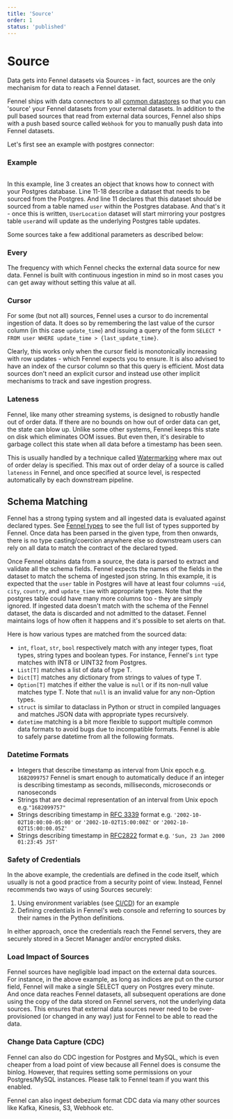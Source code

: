 ```yaml
---
title: 'Source'
order: 1
status: 'published'
---
```


# Source

Data gets into Fennel datasets via Sources - in fact, sources are the only 
mechanism for data to reach a Fennel dataset.

Fennel ships with data connectors to all [common datastores](/api-reference/sources) 
so that you can 'source' your Fennel datasets from your external datasets. In 
addition to the pull based sources that read from external data sources, Fennel
also ships with a push based source called `Webhook` for you to manually push
data into Fennel datasets. 

Let's first see an example with postgres connector:

### **Example**

<pre snippet="overview/concepts#source"></pre>

In this example, line 3 creates an object that knows how to connect with your
Postgres database. Line 11-18 describe a dataset that needs to be sourced from
the Postgres. And line 11 declares that this dataset should be sourced from a
table named `user` within the Postgres database. And that's it - once this
is written, `UserLocation` dataset will start mirroring your postgres table
`user`and will update as the underlying Postgres table updates.&#x20;

Some sources take a few additional parameters as described below:

### Every
The frequency with which Fennel checks the external data source for new data. 
Fennel is built with continuous ingestion in mind so in most cases you can get 
away without
setting this value at all.

### Cursor
For some (but not all) sources, Fennel uses a cursor to do incremental 
ingestion of data. It does so by remembering the last value of the cursor 
column (in this case `update_time`) and issuing a query of the 
form `SELECT * FROM user WHERE update_time > {last_update_time}`.

Clearly, this works only when the cursor field is monotonically increasing with
row updates - which Fennel expects you to ensure. It is also advised to have
an index of the cursor column so that this query is efficient. Most data sources
don't need an explicit cursor and instead use other implicit mechanisms to track
and save ingestion progress.

### Lateness
Fennel, like many other streaming systems, is designed to robustly handle out
of order data. If there are no bounds on how out of order data can get, the state
can blow up. Unlike some other systems, Fennel keeps this state on disk which
eliminates OOM issues. But even then, it's desirable to garbage collect this state
when all data before a timestamp has been seen.

This is usually handled by a technique called [Watermarking](https://www.oreilly.com/radar/the-world-beyond-batch-streaming-102/)
where max out of order delay is specified. This max out of order delay of a source
is called `lateness` in Fennel, and once specified at source level, is respected
automatically by each downstream pipeline. 

## Schema Matching

Fennel has a strong typing system and all ingested data is evaluated against
declared types. See [Fennel types](/api-reference/data-types) to see the full list
of types supported by Fennel. Once data has been parsed in the given type, from
then onwards, there is no type casting/coercion anywhere else so downstream
users can rely on all data to match the contract of the declared typed.

Once Fennel obtains data from a source, the data is parsed to extract and 
validate all the schema fields. Fennel expects the names of the fields in the 
dataset to match the schema of ingested json string. In this example, it is 
expected that the `user` table in Postgres will have at least four
columns -`uid`, `city`, `country`, and `update_time` with appropriate types. Note
that the postgres table could have many more columns too - they are simply ignored.
If ingested data doesn't match with the schema of the Fennel dataset, the data
is discarded and not admitted to the dataset. Fennel maintains logs of how often
it happens and it's possible to set alerts on that.

Here is how various types are matched from the sourced data:

* `int`, `float`, `str`, `bool` respectively match with any integer types, float
 types, string types and boolean types. For instance, Fennel's `int` type
 matches with INT8 or UINT32 from Postgres.
* `List[T]` matches a list of data of type T.
* `Dict[T]` matches any dictionary from strings to values of type T.
* `Option[T]` matches if either the value is `null` or if its non-null value
  matches type T. Note that `null` is an invalid value for any non-Option types.
* `struct` is similar to dataclass in Python or struct in compiled languages
  and matches JSON data with appropriate types recursively.
* `datetime` matching is a bit more flexible to support multiple common
  data formats to avoid bugs due to incompatible formats. Fennel is able to
  safely parse datetime from all the following formats.

### Datetime Formats

* Integers that describe timestamp as interval from Unix epoch e.g. `1682099757`
 Fennel is smart enough to automatically deduce if an integer is describing
 timestamp as seconds, milliseconds, microseconds or nanoseconds
* Strings that are decimal representation of an interval from Unix epoch e.g.`"1682099757"`
* Strings describing timestamp in [RFC 3339](https://www.ietf.org/rfc/rfc3339.txt)
  format e.g. `'2002-10-02T10:00:00-05:00'` or `'2002-10-02T15:00:00Z'` or `'2002-10-02T15:00:00.05Z'`
* Strings describing timestamp in [RFC2822](https://www.ietf.org/rfc/rfc2822.txt)
 format e.g. `'Sun, 23 Jan 2000 01:23:45 JST'`

### Safety of Credentials

In the above example, the credentials are defined in the code itself, which
usually is not a good practice from a security point of view. Instead, Fennel
recommends two ways of using Sources securely:

1. Using environment variables (see [CI/CD](/development/ci-cd-workflows)) for an example
2. Defining credentials in Fennel's web console and referring to sources by
   their names in the Python definitions.

In either approach, once the credentials reach the Fennel servers, they are
securely stored in a Secret Manager and/or encrypted disks.

### Load Impact of Sources

Fennel sources have negligible load impact on the external data sources. For instance,
in the above example, as long as indices are put on the cursor field, Fennel will
make a single SELECT query on Postgres every minute. And once data reaches Fennel
datasets, all subsequent operations are done using the copy of the data stored on
Fennel servers, not the underlying data sources. This ensures that external data
sources never need to be over-provisioned (or changed in any way) just for Fennel
to be able to read the data.


### Change Data Capture (CDC)

Fennel can also do CDC ingestion for Postgres and MySQL, which is even cheaper
from a load point of view because all Fennel does is consume the binlog. However,
that requires setting some permissions on your Postgres/MySQL instances. Please 
talk to Fennel team if you want this enabled.

Fennel can also ingest debezium format CDC data via many other sources like Kafka,
Kinesis, S3, Webhook etc. 
